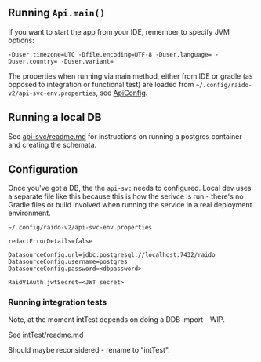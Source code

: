 
## Running `Api.main()`

If you want to start the app from your IDE, remember to specify JVM options:

`-Duser.timezone=UTC -Dfile.encoding=UTF-8 -Duser.language= -Duser.country= -Duser.variant=`

The properties when running via main method, either from IDE or gradle (as 
opposed to integration or functional test) are loaded from 
`~/.config/raido-v2/api-svc-env.properties`, see
[ApiConfig](/src/main/java/raido/spring/config/ApiConfig.java).


## Running a local DB

See [api-svc/readme.md](../readme.md) for instructions on running a postgres 
container and creating the schemata.


## Configuration

Once you've got a DB, the the `api-svc` needs to configured.
Local dev uses a separate file like this because this is how the serivce is 
run - there's no Gradle files or build involved when running the service in 
a real deployment environment. 

`~/.config/raido-v2/api-svc-env.properties`
```properties
redactErrorDetails=false

DatasourceConfig.url=jdbc:postgresql://localhost:7432/raido
DatasourceConfig.username=postgres
DatasourceConfig.password=<dbpassword>

RaidV1Auth.jwtSecret=<JWT secret>
```


### Running integration tests

Note, at the moment intTest depends on doing a DDB import - WIP.

See [intTest/readme.md](./src/intTest/readme.md)

Should maybe reconsidered - rename to "intTest".
